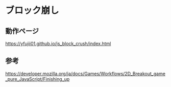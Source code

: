 # ブロック崩し

## 動作ページ

https://yfujii01.github.io/js_block_crush/index.html

## 参考

https://developer.mozilla.org/ja/docs/Games/Workflows/2D_Breakout_game_pure_JavaScript/Finishing_up
